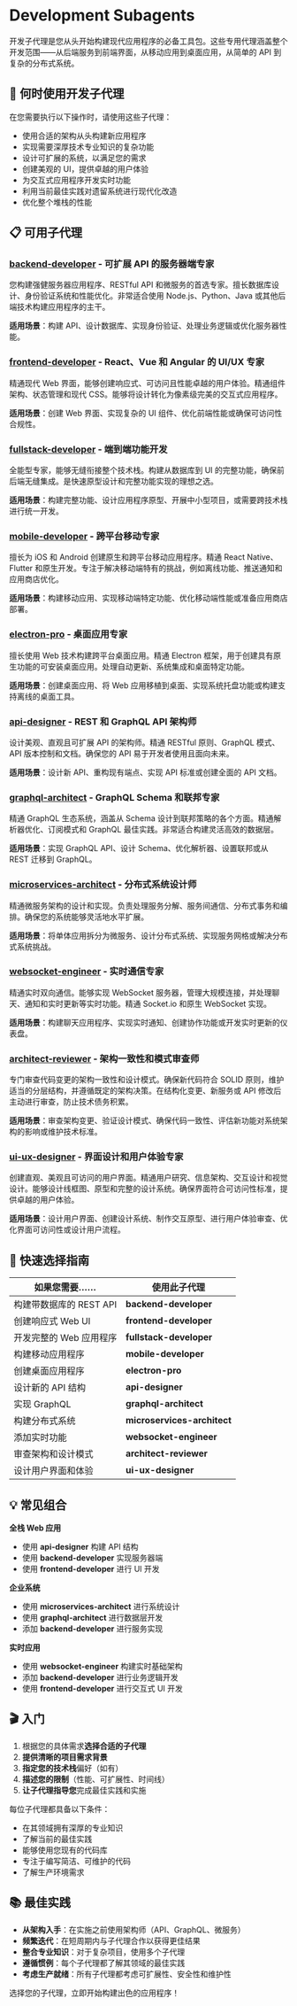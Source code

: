 # Development Subagents

开发子代理是您从头开始构建现代应用程序的必备工具包。这些专用代理涵盖整个开发范围——从后端服务到前端界面，从移动应用到桌面应用，从简单的 API 到复杂的分布式系统。

## 🎯 何时使用开发子代理

在您需要执行以下操作时，请使用这些子代理：
- 使用合适的架构从头构建新应用程序
- 实现需要深厚技术专业知识的复杂功能
- 设计可扩展的系统，以满足您的需求
- 创建美观的 UI，提供卓越的用户体验
- 为交互式应用程序开发实时功能
- 利用当前最佳实践对遗留系统进行现代化改造
- 优化整个堆栈的性能

## 📋 可用子代理

### [**backend-developer**](backend-developer.md) - 可扩展 API 的服务器端专家
您构建强健服务器应用程序、RESTful API 和微服务的首选专家。擅长数据库设计、身份验证系统和性能优化。非常适合使用 Node.js、Python、Java 或其他后端技术构建应用程序的主干。

**适用场景**：构建 API、设计数据库、实现身份验证、处理业务逻辑或优化服务器性能。

### [**frontend-developer**](frontend-developer.md) - React、Vue 和 Angular 的 UI/UX 专家
精通现代 Web 界面，能够创建响应式、可访问且性能卓越的用户体验。精通组件架构、状态管理和现代 CSS。能够将设计转化为像素级完美的交互式应用程序。

**适用场景**：创建 Web 界面、实现复杂的 UI 组件、优化前端性能或确保可访问性合规性。

### [**fullstack-developer**](fullstack-developer.md) - 端到端功能开发
全能型专家，能够无缝衔接整个技术栈。构建从数据库到 UI 的完整功能，确保前后端无缝集成。是快速原型设计和完整功能实现的理想之选。

**适用场景**：构建完整功能、设计应用程序原型、开展中小型项目，或需要跨技术栈进行统一开发。

### [**mobile-developer**](mobile-developer.md) - 跨平台移动专家
擅长为 iOS 和 Android 创建原生和跨平台移动应用程序。精通 React Native、Flutter 和原生开发。专注于解决移动端特有的挑战，例如离线功能、推送通知和应用商店优化。

**适用场景**：构建移动应用、实现移动端特定功能、优化移动端性能或准备应用商店部署。

### [**electron-pro**](electron-pro.md) - 桌面应用专家
擅长使用 Web 技术构建跨平台桌面应用。精通 Electron 框架，用于创建具有原生功能的可安装桌面应用。处理自动更新、系统集成和桌面特定功能。

**适用场景**：创建桌面应用、将 Web 应用移植到桌面、实现系统托盘功能或构建支持离线的桌面工具。

### [**api-designer**](api-designer.md) - REST 和 GraphQL API 架构师
设计美观、直观且可扩展 API 的架构师。精通 RESTful 原则、GraphQL 模式、API 版本控制和文档。确保您的 API 易于开发者使用且面向未来。

**适用场景**：设计新 API、重构现有端点、实现 API 标准或创建全面的 API 文档。

### [**graphql-architect**](graphql-architect.md) - GraphQL Schema 和联邦专家
精通 GraphQL 生态系统，涵盖从 Schema 设计到联邦策略的各个方面。精通解析器优化、订阅模式和 GraphQL 最佳实践。非常适合构建灵活高效的数据层。

**适用场景**：实现 GraphQL API、设计 Schema、优化解析器、设置联邦或从 REST 迁移到 GraphQL。

### [**microservices-architect**](microservices-architect.md) - 分布式系统设计师
精通微服务架构的设计和实现。负责处理服务分解、服务间通信、分布式事务和编排。确保您的系统能够灵活地水平扩展。

**适用场景**：将单体应用拆分为微服务、设计分布式系统、实现服务网格或解决分布式系统挑战。

### [**websocket-engineer**](websocket-engineer.md) - 实时通信专家
精通实时双向通信。能够实现 WebSocket 服务器，管理大规模连接，并处理聊天、通知和实时更新等实时功能。精通 Socket.io 和原生 WebSocket 实现。

**适用场景**：构建聊天应用程序、实现实时通知、创建协作功能或开发实时更新的仪表盘。

### [**architect-reviewer**](architect-reviewer.md) - 架构一致性和模式审查师
专门审查代码变更的架构一致性和设计模式。确保新代码符合 SOLID 原则，维护适当的分层结构，并遵循既定的架构决策。在结构化变更、新服务或 API 修改后主动进行审查，防止技术债务积累。

**适用场景**：审查架构变更、验证设计模式、确保代码一致性、评估新功能对系统架构的影响或维护技术标准。

### [**ui-ux-designer**](ui-ux-designer.md) - 界面设计和用户体验专家  
创建直观、美观且可访问的用户界面。精通用户研究、信息架构、交互设计和视觉设计。能够设计线框图、原型和完整的设计系统。确保界面符合可访问性标准，提供卓越的用户体验。

**适用场景**：设计用户界面、创建设计系统、制作交互原型、进行用户体验审查、优化界面可访问性或设计用户流程。

## 🚀 快速选择指南

| 如果您需要…… | 使用此子代理 |
|-------------------|-------------------|
| 构建带数据库的 REST API | **backend-developer** |
| 创建响应式 Web UI | **frontend-developer** |
| 开发完整的 Web 应用程序 | **fullstack-developer** |
| 构建移动应用程序 | **mobile-developer** |
| 创建桌面应用程序 | **electron-pro** |
| 设计新的 API 结构 | **api-designer** |
| 实现 GraphQL | **graphql-architect** |
| 构建分布式系统 | **microservices-architect** |
| 添加实时功能 | **websocket-engineer** |
| 审查架构和设计模式 | **architect-reviewer** |
| 设计用户界面和体验 | **ui-ux-designer** |

## 💡 常见组合

**全栈 Web 应用**
- 使用 **api-designer** 构建 API 结构
- 使用 **backend-developer** 实现服务器端
- 使用 **frontend-developer** 进行 UI 开发

**企业系统**
- 使用 **microservices-architect** 进行系统设计
- 使用 **graphql-architect** 进行数据层开发
- 添加 **backend-developer** 进行服务实现

**实时应用**
- 使用 **websocket-engineer** 构建实时基础架构
- 添加 **backend-developer** 进行业务逻辑开发
- 使用 **frontend-developer** 进行交互式 UI 开发

## 🎬 入门

1. 根据您的具体需求**选择合适的子代理**
2. **提供清晰的项目需求背景**
3. **指定您的技术栈**偏好（如有）
4. **描述您的限制**（性能、可扩展性、时间线）
5. **让子代理指导您**完成最佳实践和实施

每位子代理都具备以下条件：
- 在其领域拥有深厚的专业知识
- 了解当前的最佳实践
- 能够使用您现有的代码库
- 专注于编写简洁、可维护的代码
- 了解生产环境需求

## 📚 最佳实践

- **从架构入手**：在实施之前使用架构师（API、GraphQL、微服务）
- **频繁迭代**：在短周期内与子代理合作以获得更佳结果
- **整合专业知识**：对于复杂项目，使用多个子代理
- **遵循惯例**：每个子代理都了解其领域的最佳实践
- **考虑生产就绪**：所有子代理都考虑可扩展性、安全性和维护性

选择您的子代理，立即开始构建出色的应用程序！